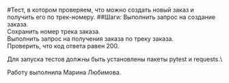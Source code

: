 #Тест, в котором проверяем, что можно создать новый заказ и получить его по трек-номеру.
##Шаги:
Выполнить запрос на создание заказа.\
Сохранить номер трека заказа.\
Выполнить запрос на получения заказа по треку заказа.\
Проверить, что код ответа равен 200.

Для запуска тестов должны быть установлены пакеты pytest и requests.\

Работу выполнила Марина Любимова.